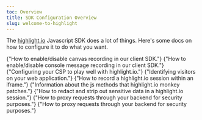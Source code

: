 ```yaml
---
toc: Overview
title: SDK Configuration Overview
slug: welcome-to-highlight
---
```


The [highlight.io](https://highlight.io) Javascript SDK does a lot of things. Here's some docs on how to configure it to do what you want.

<DocsCardGroup>
    <DocsCard title="Canvas Recording." href="./canvas.md">
        {"How to enable/disable canvas recording in our client SDK."}
    </DocsCard>
    <DocsCard title="Console Messages."  href="./console-messages.md">
        {"How to enable/disable console message recording in our client SDK."}
    </DocsCard>
    <DocsCard title="Content Security Policy."  href="./content-security-policy.md">
        {"Configuring your CSP to play well with highlight.io."}
    </DocsCard>
    <DocsCard title="Identifying Users."  href="./identifying-sessions.md">
        {"Identifying visitors on your web application."}
    </DocsCard>
    <DocsCard title="Iframe Support."  href="./iframes.md">
        {"How to record a highlight.io session within an iframe."}
    </DocsCard>
    <DocsCard title="Monkey Patches."  href="./monkey-patches.md">
        {"Information about the js methods that highlight.io monkey patches."}
    </DocsCard>
    <DocsCard title="Privacy & Redaction."  href="./privacy.md">
        {"How to redact and strip out sensitive data in a highlight.io session."}
    </DocsCard>
    <DocsCard title="Proxying requests."  href="./proxying-highlight.md">
        {"How to proxy requests through your backend for security purposes."}
    </DocsCard>
    <DocsCard title="React Error Boundary"  href="./react-error-boundary.md">
        {"How to proxy requests through your backend for security purposes."}
    </DocsCard>
</DocsCardGroup>
